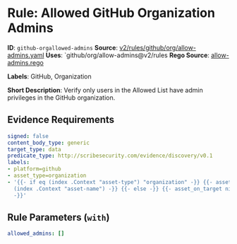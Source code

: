 # Rule: Allowed GitHub Organization Admins

**ID**: `github-orgallowed-admins`
**Source**: [v2/rules/github/org/allow-admins.yaml](https://github.com/scribe-public/sample-policies/v2/rules/github/org/allow-admins.yaml)
**Uses**: `github/org/allow-admins@v2/rules
**Rego Source**: [allow-admins.rego](https://github.com/scribe-public/sample-policies/v2/rules/github/org/allow-admins.rego)

**Labels**: GitHub, Organization

**Short Description**: Verify only users in the Allowed List have admin privileges in the GitHub organization.

## Evidence Requirements

```yaml
signed: false
content_body_type: generic
target_type: data
predicate_type: http://scribesecurity.com/evidence/discovery/v0.1
labels:
- platform=github
- asset_type=organization
- '{{- if eq (index .Context "asset-type") "organization" -}} {{- asset_on_target
  (index .Context "asset-name") -}} {{- else -}} {{- asset_on_target nil -}} {{- end
  -}}'
```
## Rule Parameters (`with`)

```yaml
allowed_admins: []
```
